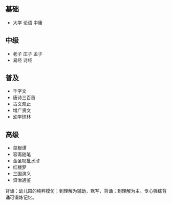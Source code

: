 ## 基础
+ 大学 论语 中庸

## 中级
+ 老子 庄子 孟子
+ 易经 诗经

## 普及
+ 千字文
+ 唐诗三百首
+ 古文观止
+ 增广贤文
+ 幼学琼林

## 高级
+ 菜根谭
+ 容斋随笔
+ 金圣叹批水浒
+ 红楼梦
+ 三国演义
+ 资治通鉴

背诵：幼儿园的纯粹模仿；到理解为辅助，默写，背诵；到理解为主。专心强练背诵可锻炼记忆。
